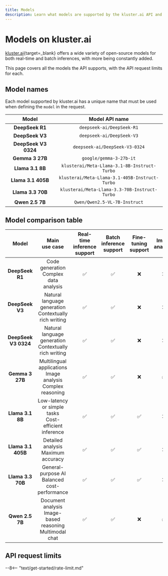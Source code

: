```yaml
---
title: Models
description: Learn what models are supported by the kluster.ai API and the main characteristics and API request limits for each model for both free and standard tiers.
---
```


# Models on kluster.ai

[kluster.ai](https://kluster.ai){target=\_blank} offers a wide variety of open-source models for both real-time and batch inferences, with more being constantly added. 

This page covers all the models the API supports, with the API request limits for each.

## Model names

Each model supported by kluster.ai has a unique name that must be used when defining the `model` in the request.

|        Model         |                 Model API name                 |
|:--------------------:|:----------------------------------------------:|
|   **DeepSeek R1**    |            `deepseek-ai/DeepSeek-R1`           |
|   **DeepSeek V3**    |            `deepseek-ai/DeepSeek-V3`           |
| **DeepSeek V3 0324** |         `deepseek-ai/DeepSeek-V3-0324`         |
|   **Gemma 3 27B**    |            `google/gemma-3-27b-it`             |
|   **Llama 3.1 8B**   |  `klusterai/Meta-Llama-3.1-8B-Instruct-Turbo`  |
|  **Llama 3.1 405B**  | `klusterai/Meta-Llama-3.1-405B-Instruct-Turbo` |
|  **Llama 3.3 70B**   | `klusterai/Meta-Llama-3.3-70B-Instruct-Turbo`  |
|   **Qwen 2.5 7B**    |         `Qwen/Qwen2.5-VL-7B-Instruct`          |

## Model comparison table

|        Model         |                         Main<br>use case                         | Real-time<br>inference support | Batch<br>inference support | Fine-tuning<br>support | Image<br>analysis  | Function<br>calling |
|:--------------------:|:----------------------------------------------------------------:|:------------------------------:|:--------------------------:|:----------------------:|:------------------:|:-------------------:|
|   **DeepSeek R1**    |             Code generation<br>Complex data analysis             |       :white_check_mark:       |     :white_check_mark:     |          :x:           |        :x:         |         :x:         |
|   **DeepSeek V3**    |     Natural language generation<br>Contextually rich writing     |       :white_check_mark:       |     :white_check_mark:     |          :x:           |        :x:         |         :x:         |
| **DeepSeek V3 0324** |     Natural language generation<br>Contextually rich writing     |       :white_check_mark:       |     :white_check_mark:     |          :x:           |        :x:         |         :x:         |
|   **Gemma 3 27B**    | Multilingual applications<br>Image analysis<br>Complex reasoning |       :white_check_mark:       |     :white_check_mark:     |          :x:           | :white_check_mark: |         :x:         |
|   **Llama 3.1 8B**   |     Low-latency or simple tasks<br>Cost-efficient inference      |       :white_check_mark:       |     :white_check_mark:     |   :white_check_mark:   |        :x:         | :white_check_mark:  |
|  **Llama 3.1 405B**  |              Detailed analysis<br>Maximum accuracy               |       :white_check_mark:       |     :white_check_mark:     |   :white_check_mark:   |        :x:         | :white_check_mark:  |
|  **Llama 3.3 70B**   |         General-purpose AI<br>Balanced cost-performance          |       :white_check_mark:       |     :white_check_mark:     |   :white_check_mark:   |        :x:         | :white_check_mark:  |
|   **Qwen 2.5 7B**    |  Document analysis<br>Image-based reasoning<br>Multimodal chat   |       :white_check_mark:       |     :white_check_mark:     |          :x:           | :white_check_mark: |         :x:         |

## API request limits

--8<-- "text/get-started/rate-limit.md"

